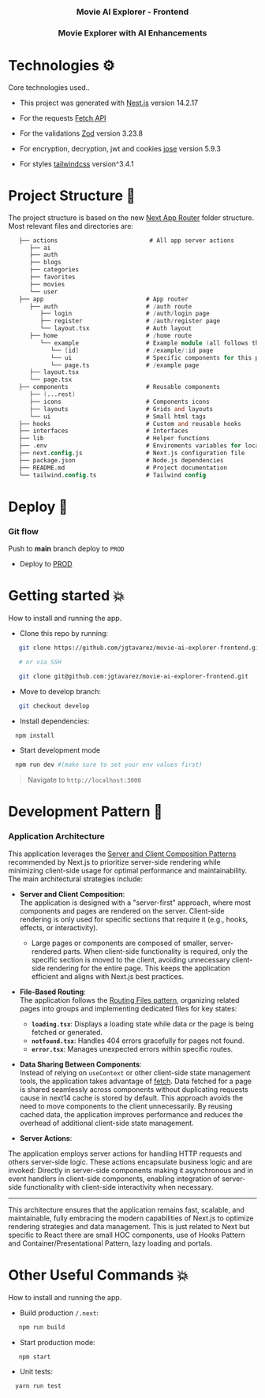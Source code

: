 <div align="center">
  <h3 align="center"> <b>Movie AI Explorer - Frontend</b> </h3>
  <h3 align="center">Movie Explorer with AI Enhancements</h3> 
</div>

# Technologies ⚙️

Core technologies used..

- This project was generated with [Nest.js](https://nestjs.com) version 14.2.17

- For the requests [Fetch API](https://developer.mozilla.org/en-US/docs/Web/API/Fetch_API)

- For the validations [Zod](https://zod.dev) version 3.23.8

- For encryption, decryption, jwt and cookies [jose](https://www.npmjs.com/package/jose) version 5.9.3

- For styles [tailwindcss](https://tailwindcss.com) version^3.4.1

# Project Structure 📐

The project structure is based on the new [Next App Router](https://nextjs.org/docs/app) folder structure.
Most relevant files and directories are:

```v
   ├── actions                          # All app server actions
      ├── ai
      ├── auth
      ├── blogs
      ├── categories
      ├── favorites
      ├── movies
      └── user
   ├── app                             # App router
      ├── auth                         # /auth route
         ├── login                     # /auth/login page
         ├── register                  # /auth/register page
         └── layout.tsx                # Auth layout
      ├── home                         # /home route
         └── example                   # Example module (all follows the same)
            └── [id]                   # /example/:id page
            └── ui                     # Specific components for this page
            └── page.ts                # /example page
      ├── layout.tsx
      └── page.tsx
   ├── components                      # Reusable components
      ├── (...rest)
      ├── icons                        # Components icons
      ├── layouts                      # Grids and layouts
      └── ui                           # Small html tags
   ├── hooks                           # Custom and reusable hooks
   ├── interfaces                      # Interfaces
   ├── lib                             # Helper functions
   ├── .env                            # Enviroments variables for local
   ├── next.config.js                  # Next.js configuration file
   ├── package.json                    # Node.js dependencies
   ├── README.md                       # Project documentation
   └── tailwind.config.ts              # Tailwind config
```

# Deploy 🚀

### Git flow

Push to **main** branch deploy to `PROD`

- Deploy to [PROD](https://movie-ai-explorer-frontend.vercel.app/api)

# Getting started 💥

How to install and running the app.

- Clone this repo by running:

```bash
   git clone https://github.com/jgtavarez/movie-ai-explorer-frontend.git

   # or via SSH

   git clone git@github.com:jgtavarez/movie-ai-explorer-frontend.git
```

- Move to develop branch:

```bash
   git checkout develop
```

- Install dependencies:

```bash
  npm install
```

- Start development mode

```bash
  npm run dev #(make sure to set your env values first)
```

> Navigate to `http://localhost:3000`

# Development Pattern 📝

### Application Architecture

This application leverages the [Server and Client Composition Patterns](https://nextjs.org/docs/app/building-your-application/rendering/composition-patterns) recommended by Next.js to prioritize server-side rendering while minimizing client-side usage for optimal performance and maintainability. The main architectural strategies include:

- **Server and Client Composition**:  
  The application is designed with a "server-first" approach, where most components and pages are rendered on the server. Client-side rendering is only used for specific sections that require it (e.g., hooks, effects, or interactivity).

  - Large pages or components are composed of smaller, server-rendered parts. When client-side functionality is required, only the specific section is moved to the client, avoiding unnecessary client-side rendering for the entire page. This keeps the application efficient and aligns with Next.js best practices.

- **File-Based Routing**:  
  The application follows the [Routing Files pattern](https://nextjs.org/docs/app/getting-started/project-structure#routing-files), organizing related pages into groups and implementing dedicated files for key states:

  - **`loading.tsx`**: Displays a loading state while data or the page is being fetched or generated.
  - **`notfound.tsx`**: Handles 404 errors gracefully for pages not found.
  - **`error.tsx`**: Manages unexpected errors within specific routes.

- **Data Sharing Between Components**:  
  Instead of relying on `useContext` or other client-side state management tools, the application takes advantage of [fetch](https://nextjs.org/docs/app/building-your-application/rendering/composition-patterns#sharing-data-between-components). Data fetched for a page is shared seamlessly across components without duplicating requests cause in next14 cache is stored by default. This approach avoids the need to move components to the client unnecessarily.
  By reusing cached data, the application improves performance and reduces the overhead of additional client-side state management.

- **Server Actions**:

The application employs server actions for handling HTTP requests and others server-side logic. These actions encapsulate business logic and are invoked:
Directly in server-side components making it asynchronous and in event handlers in client-side components, enabling  integration of server-side functionality with client-side interactivity when necessary.

---

This architecture ensures that the application remains fast, scalable, and maintainable, fully embracing the modern capabilities of Next.js to optimize rendering strategies and data management. This is just related to Next but specific to React there are small HOC components, use of Hooks Pattern and Container/Presentational Pattern, lazy loading and portals.

# Other Useful Commands 💥

How to install and running the app.

- Build production `/.next`:

```bash
   npm run build
```

- Start production mode:

```bash
   npm start
```

- Unit tests:

```bash
  yarn run test
```
